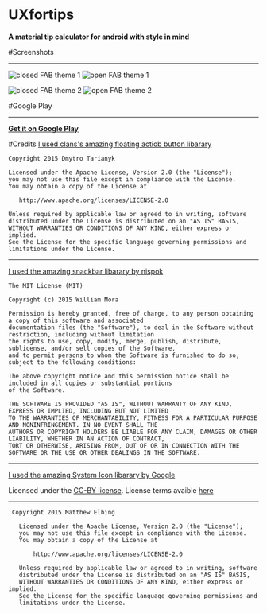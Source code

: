 # UXfortips

**A material tip calculator for android with style in mind**

#Screenshots
*****
![closed FAB theme 1](https://github.com/s0urc3d3v3l0pm3nt/UXfortips/blob/master/app/src/main/res/drawable/AppScreenshots/Screenshot_20151014-144218.png)   ![open FAB theme 1](https://github.com/s0urc3d3v3l0pm3nt/UXfortips/blob/master/app/src/main/res/drawable/AppScreenshots/Screenshot_20151014-144146.png)

![closed FAB theme 2](https://github.com/s0urc3d3v3l0pm3nt/UXfortips/blob/master/app/src/main/res/drawable/AppScreenshots/Screenshot_20151014-144237.png)    ![open FAB theme 2](https://github.com/s0urc3d3v3l0pm3nt/UXfortips/blob/master/app/src/main/res/drawable/AppScreenshots/Screenshot_20151014-144244.png)

#Google Play
*****
[**Get it on Google Play**](https://play.google.com/store/apps/details?id=net.techredesign.uxfortipsNEW&hl=en)

#Credits
[I used clans's amazing floating actiob button libarary](https://github.com/Clans/FloatingActionButton)

```
Copyright 2015 Dmytro Tarianyk

Licensed under the Apache License, Version 2.0 (the "License");
you may not use this file except in compliance with the License.
You may obtain a copy of the License at

   http://www.apache.org/licenses/LICENSE-2.0

Unless required by applicable law or agreed to in writing, software
distributed under the License is distributed on an "AS IS" BASIS,
WITHOUT WARRANTIES OR CONDITIONS OF ANY KIND, either express or implied.
See the License for the specific language governing permissions and
limitations under the License.
```
*****

[I used the amazing snackbar libarary by nispok](https://github.com/nispok/snackbar)
```
The MIT License (MIT)

Copyright (c) 2015 William Mora

Permission is hereby granted, free of charge, to any person obtaining a copy of this software and associated
documentation files (the "Software"), to deal in the Software without restriction, including without limitation
the rights to use, copy, modify, merge, publish, distribute, sublicense, and/or sell copies of the Software,
and to permit persons to whom the Software is furnished to do so, subject to the following conditions:

The above copyright notice and this permission notice shall be included in all copies or substantial portions
of the Software.

THE SOFTWARE IS PROVIDED "AS IS", WITHOUT WARRANTY OF ANY KIND, EXPRESS OR IMPLIED, INCLUDING BUT NOT LIMITED
TO THE WARRANTIES OF MERCHANTABILITY, FITNESS FOR A PARTICULAR PURPOSE AND NONINFRINGEMENT. IN NO EVENT SHALL THE
AUTHORS OR COPYRIGHT HOLDERS BE LIABLE FOR ANY CLAIM, DAMAGES OR OTHER LIABILITY, WHETHER IN AN ACTION OF CONTRACT,
TORT OR OTHERWISE, ARISING FROM, OUT OF OR IN CONNECTION WITH THE SOFTWARE OR THE USE OR OTHER DEALINGS IN THE SOFTWARE.
````
*****
[I used the amazing System Icon libarary by Google](https://www.google.com/design/icons/index.html)

Licensed under the [CC-BY license](https://creativecommons.org/licenses/by/4.0/). License terms avaible [here](https://creativecommons.org/licenses/by/4.0/legalcode)

*****
```
 Copyright 2015 Matthew Elbing

   Licensed under the Apache License, Version 2.0 (the "License");
   you may not use this file except in compliance with the License.
   You may obtain a copy of the License at

       http://www.apache.org/licenses/LICENSE-2.0

   Unless required by applicable law or agreed to in writing, software
   distributed under the License is distributed on an "AS IS" BASIS,
   WITHOUT WARRANTIES OR CONDITIONS OF ANY KIND, either express or implied.
   See the License for the specific language governing permissions and
   limitations under the License.
   ```


